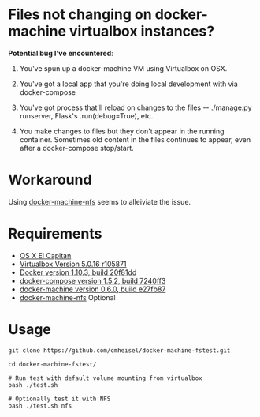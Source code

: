 Files not changing on docker-machine virtualbox instances?
=============================================================

**Potential bug I've encountered**:

1. You've spun up a docker-machine VM using Virtualbox on OSX.

2. You've got a local app that you're doing local development with via docker-compose

3. You've got process that'll reload on changes to the files -- ./manage.py runserver, Flask's .run(debug=True), etc.

4. You make changes to files but they don't appear in the running container. Sometimes old content in the files continues to appear, even after a docker-compose stop/start.

Workaround
=============

Using [docker-machine-nfs](https://github.com/adlogix/docker-machine-nfs) seems to alleiviate the issue.


Requirements
================
* [OS X El Capitan](https://itunes.apple.com/us/app/os-x-el-capitan/id1018109117?mt=12)
* [Virtualbox Version 5.0.16 r105871](https://www.virtualbox.org/wiki/Downloads)
* [Docker version 1.10.3, build 20f81dd](https://docs.docker.com/engine/installation/mac/)
* [docker-compose version 1.5.2, build 7240ff3](https://docs.docker.com/compose/)
* [docker-machine version 0.6.0, build e27fb87](https://docs.docker.com/machine/)
* [docker-machine-nfs](https://github.com/adlogix/docker-machine-nfs) Optional

Usage
=======
```
git clone https://github.com/cmheisel/docker-machine-fstest.git

cd docker-machine-fstest/

# Run test with default volume mounting from virtualbox
bash ./test.sh

# Optionally test it with NFS
bash ./test.sh nfs
```
